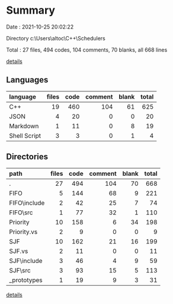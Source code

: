 # Summary

Date : 2021-10-25 20:02:22

Directory c:\Users\altoc\C++\Schedulers

Total : 27 files,  494 codes, 104 comments, 70 blanks, all 668 lines

[details](details.md)

## Languages
| language | files | code | comment | blank | total |
| :--- | ---: | ---: | ---: | ---: | ---: |
| C++ | 19 | 460 | 104 | 61 | 625 |
| JSON | 4 | 20 | 0 | 0 | 20 |
| Markdown | 1 | 11 | 0 | 8 | 19 |
| Shell Script | 3 | 3 | 0 | 1 | 4 |

## Directories
| path | files | code | comment | blank | total |
| :--- | ---: | ---: | ---: | ---: | ---: |
| . | 27 | 494 | 104 | 70 | 668 |
| FIFO | 5 | 144 | 68 | 9 | 221 |
| FIFO\include | 2 | 42 | 25 | 7 | 74 |
| FIFO\src | 1 | 77 | 32 | 1 | 110 |
| Priority | 10 | 158 | 6 | 34 | 198 |
| Priority\.vs | 2 | 9 | 0 | 0 | 9 |
| SJF | 10 | 162 | 21 | 16 | 199 |
| SJF\.vs | 2 | 11 | 0 | 0 | 11 |
| SJF\include | 3 | 46 | 4 | 9 | 59 |
| SJF\src | 3 | 93 | 15 | 5 | 113 |
| _prototypes | 1 | 19 | 9 | 3 | 31 |

[details](details.md)